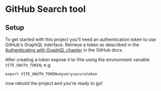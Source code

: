 # GitHub Search tool

## Setup

To get started with this project you'll need an authentication token to use GitHub's GraphQL interface. Retrieve a token
as described in
the [Authenticating with GraphQL chapter](https://docs.github.com/en/graphql/guides/forming-calls-with-graphql#the-graphql-endpoint)
in the GitHub docs.

After creating a token expose it to Vite using the environment variable `VITE_OAUTH_TOKEN`, e.g.

```
export VITE_OAUTH_TOKEN=myverysecuretoken
```

now rebuild the project and you're ready to go!
